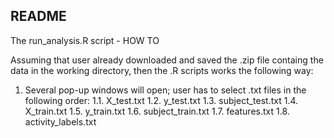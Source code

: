 ## README ##

The run_analysis.R script - HOW TO

Assuming that user already downloaded and saved the .zip file containg the data in the working directory,
then the .R scripts works the following way:

 1. Several pop-up windows will open; user has to select .txt files in the following order:
	 1.1. X_test.txt
	1.2. y_test.txt
	1.3. subject_test.txt
	1.4. X_train.txt
	1.5. y_train.txt
	1.6. subject_train.txt
	1.7. features.txt
	1.8. activity_labels.txt
